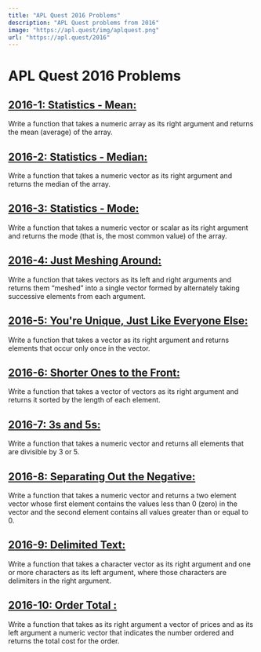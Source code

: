 ```yaml
---
title: "APL Quest 2016 Problems"
description: "APL Quest problems from 2016"
image: "https://apl.quest/img/aplquest.png"
url: "https://apl.quest/2016"
---
```

# APL Quest 2016 Problems
<div class="index">
<p><h2><a href="1">2016-1: Statistics - Mean:</a></h2> Write a function that takes a numeric array as its right argument and returns the mean (average) of the array.</p>

<p><h2><a href="2">2016-2: Statistics - Median:</a></h2> Write a function that takes a numeric vector as its right argument and returns the median of the array.</p>

<p><h2><a href="3">2016-3: Statistics - Mode:</a></h2> Write a function that takes a numeric vector or scalar as its right argument and returns the mode (that is, the most common value) of the array.</p>

<p><h2><a href="4">2016-4: Just Meshing Around:</a></h2> Write a function that takes vectors as its left and right arguments and returns them “meshed” into a single vector formed by alternately taking successive elements from each argument.</p>

<p><h2><a href="5">2016-5: You're Unique, Just Like Everyone Else:</a></h2> Write a function that takes a vector as its right argument and returns elements that occur only once in the vector.</p>

<p><h2><a href="6">2016-6: Shorter Ones to the Front:</a></h2> Write a function that takes a vector of vectors as its right argument and returns it sorted by the length of each element.</p>

<p><h2><a href="7">2016-7: 3s and 5s:</a></h2> Write a function that takes a numeric vector and returns all elements that are divisible by 3 or 5.</p>

<p><h2><a href="8">2016-8: Separating Out the Negative:</a></h2> Write a function that takes a numeric vector and returns a two element vector whose first element contains the values less than 0 (zero) in the vector and the second element contains all values greater than or equal to 0.</p>

<p><h2><a href="9">2016-9: Delimited Text:</a></h2> Write a function that takes a character vector as its right argument and one or more characters as its left argument, where those characters are delimiters in the right argument.</p>

<p><h2><a href="10">2016-10: Order Total :</a></h2> Write a function that takes as its right argument a vector of prices and as its left argument a numeric vector that indicates the number ordered and returns the total cost for the order.</p>

</div>
